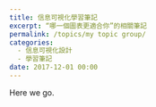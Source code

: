 ```yaml
---
title: 信息可視化學習筆記
excerpt: “哪一個圖表更適合你”的相關筆記
permalink: /topics/my topic group/
categories:
  - 信息可視化設計
  - 學習筆記
date: 2017-12-01 00:00
---
```


Here we go.

